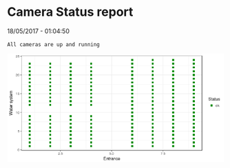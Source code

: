 Camera Status report
================
18/05/2017 - 01:04:50

    All cameras are up and running

![](camreport_files/figure-markdown_github/unnamed-chunk-2-1.png)
